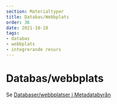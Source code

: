 ```yaml
---
section: Materialtyper
title: Databas/Webbplats
order: 36
date: 2021-10-18
tags:
- databas
- webbplats
- integrerande resurs
--- 
```


# Databas/webbplats

Se [Databaser/webbplatser i Metadatabyrån](https://metadatabyran.kb.se/beskrivning/materialtyper-arbetsfloden/databaser---webbplatser)  
